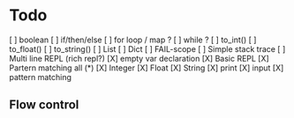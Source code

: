 # Todo

[ ] boolean
[ ] if/then/else
[ ] for loop / map ?
[ ] while ?
[ ] to_int()
[ ] to_float()
[ ] to_string()
[ ] List
[ ] Dict
[ ] FAIL-scope
[ ] Simple stack trace
[ ] Multi line REPL (rich repl?)
[X] empty var declaration
[X] Basic REPL
[X] Partern matching all (\*)
[X] Integer
[X] Float
[X] String
[X] print
[X] input
[X] pattern matching

## Flow control
